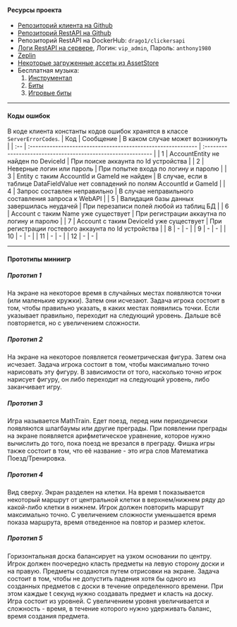 ####  Ресурсы проекта
- [Репозиторий клиента на Github](https://github.com/semi92art/Clickers)
- [Репозиторий RestAPI на Github](https://github.com/semi92art/ClickersAPI)
- Репозиторий RestAPI на DockerHub: `drago1/clickersapi`
- [Логи RestAPI на сервере](http://77.37.152.15:9000/#/home), Логин: `vip_admin`, Пароль: `anthony1980`
- [Zeplin](https://zpl.io/aXB9Rzx)
- [Некоторые загруженные ассеты из AssetStore](https://drive.google.com/drive/folders/1WS0G3Cg22T_qDrtIQ8yk-yeF7XMPsZZt?usp=sharing)
- Бесплатная музыка:
	1. [Инструментал](https://freemusicarchive.org/home)
	2. [Биты](https://getbeat.ru/)
	3. [Игровые биты](https://www.dl-sounds.com/royalty-free/category/game-film/video-game/)

---

#### Коды ошибок
В коде клиента константы кодов ошибок хранятся в классе `ServerErrorCodes`.
|  Код   | Сообщение                                                     | В каком случае может возникнуть                                                      |
| :-- | :----------------------------------------------------------- | :----------------------------------------------------------- |
|  1  | AccountEntity не найден по DeviceId | При поиске аккаунта по Id устройства |
|  2  | Неверные логин или пароль | При попытке входа по логину и паролю |
|  3  | Entity с таким AccountId и GameId не найден | В случае, если в таблице DataFieldValue нет совпадений по полям AccountId и GameId |
|  4  | Запрос составлен неправильно | В случае неправильного составления запроса к WebAPI |
|  5  | Валидация базы данных завершилась неудачей | При перезаписи полей любой из таблиц БД |
|  6  | Account с таким Name уже существует | При регистрации аккаутна по логину и паролю |
| 7    | Account с таким DeviceId уже существует     | При регистрации гостевого аккаунта по Id устройства          |
| 8    | -                                           | -                                                            |
| 9    | -                                           | -                                                            |
| 10   | -                                           | -                                                            |
| 11   | -                                           | -                                                            |
|  12  | - | -                                                            |

---

#### Прототипы миниигр

##### Прототип 1
На экране на некоторое время в случайных местах появляются точки (или маленькие кружки). Затем они исчезают. Задача игрока состоит в том, чтобы правильно указать, в каких местах появились точки. Если указывает правильно, переходит на следующий уровень. Дальше всё повторяется, но с увеличением сложности.

##### Прототип 2
На экране на некоторое появляется геометрическая фигура. Затем она исчезает. Задача игрока состоит в том, чтобы максимально точно нарисовать эту фигуру. В зависимости от того, насколько точно игрок нарисует фигуру, он либо переходит на следующий уровень, либо заканчивает игру.

##### Прототип 3
Игра называется MathTrain. Едет поезд, перед ним периодически появляются шлагбаумы или другие преграды. При появлении преграды на экране появляется арифметическое уравнение, которое нужно вычислить до того, пока поезд не врезался в преграду. Фишка игры также состоит в том, что её название - это игра слов Математика Поезд/Тренировка.

##### Прототип 4
Вид сверху. Экран разделен на клетки. На время t показывается некоторый маршрут от центральной клетки в верхнем/нижнем ряду до какой-либо клетки в нижнем. Игрок должен повторить маршрут максимально точно. С увеличением сложности уменьшается время показа маршрута, время отведенное на повтор и размер клеток.

##### Прототип 5
Горизонтальная доска балансирует на узком основании по центру. Игрок должен поочередно класть предметы на левую сторону доски и на правую. Предметы создаются путем отрисовки на экране. Задача состоит в том, чтобы не допустить падения хотя бы одного из созданных предметов с доски в течение определенного времени. При этом каждые t секунд нужно создавать предмет и класть на доску. Игра состоит из уровней. С увеличением уровня увеличивается и сложность - время, в течение которого нужно удерживать баланс, время создания предмета.
